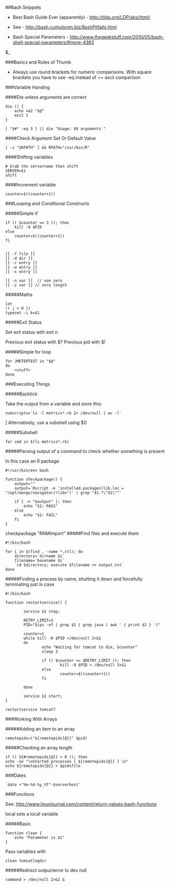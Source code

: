 ##Bash Snippets

* Best Bash Guide Ever (apparently) - http://tldp.org/LDP/abs/html/

* See - http://bash.cumulonim.biz/BashPitfalls.html

* Bash Special Parameters - http://www.thegeekstuff.com/2010/05/bash-shell-special-parameters/#more-4383

$_

###Basics and Rules of Thumb


* Always use round brackets for numeric comparisons.  With square brackets you have to use -eq instead of == ascii comparison


###Variable Handing

####Die unless arguments are correct


    die () {
        echo >&2 "$@"
        exit 1
    }
    
    [ "$#" -eq 3 ] || die "Usage: $0 arguments "

####Check Argument Set Or Default Value

    [ -z "$RPATH" ] && RPATH="/usr/bin/R"


####Shifting variables

    # Grab the servername then shift
    SERVER=$1
    shift

####Increment variable

    counter=$((counter+1))
    
###Looping and Conditional Constructs


#####Simple if

    if (( $counter == 3 )); then    		
		kill -9 $PID
	else
		counter=$((counter+1))
	fi
	

    [[ -f file ]] 
    [[ -d dir ]]
    [[ -r entry ]]
    [[ -w entry ]]
    [[ -x entry ]]
    
    [[ -n var ]]  // non zero
    [[ -z var ]] // zero length
   
#####Maths

	let
	(( j > 0 ))
	typeset -i k=$1

#####Exit Status

Set exit status with exit n

Previous exit status with $?
Previous pid with $!

   
    

#####Simple for loop

    for JMETERTEST in "$@"
    do
        <stuff>
    done

###Executing Things

#####Backtick

Take the output from a variable and store this:

    numscripts=`ls -l metrics*.rb 2> /dev/null | wc -l`
]
Alternatively, use a subshell using $()

#####Subshell

    for cmd in $(ls metrics*.rb)

#####Parsing output of a command to check whether something is present

In this case an R package

	#!/usr/bin/env bash

	function checkpackage() {
		output=""
		output=`Rscript -e 'installed.packages(lib.loc = "/opt/mango/navigator/rlibs")' | grep "$1.*\"$1\""`
		
		if [ -n "$output" ]; then
			echo "$1: PASS"
		else
			echo "$1: FAIL"		
		fi
	}

checkpackage "RNMImport"
#####Find files and execute them

    #!/bin/bash

    for i in $(find . -name *.ctl); do	
    	directory=`dirname $i`
        filename=`basename $i`
    	`cd $directory; execute $filename >> output.txt`
    done
    
#####Finding a process by name, shutting it down and forcefully terminating just in case

	#!/bin/bash

	function restartservice() {
	
	        service $1 stop;
	
	        RETRY_LIMIT=3
	        PID="$(ps -ef | grep $1 | grep java | awk ' { print $2 } ')"
	
	        counter=1
	        while kill -0 $PID >/dev/null 2>&1
	        do
	                echo "Waiting for tomcat to die, $counter"
	                sleep 3
	
	                if (( $counter == $RETRY_LIMIT )); then
	                        kill -9 $PID > /dev/null 2>&1
	                else
	                        counter=$((counter+1))
	                fi
	
	        done
	
	        service $1 start; 
	}

	restartservice tomcat7


###Working With Arrays

#####Adding an item to an array

    remotepids=("${remotepids[@]}" $pid)
    
#####Checking an array length

    if (( ${#remotepids[@]} > 0 )); then    
    echo -ne "\nStarted processes [ ${remotepids[@]} ] \n"
    echo ${remotepids[@]} > $pidsfile

###Dates

    `date +"%m-%d-%y_%T"-$serverhost`
    
###Functions

See: http://www.linuxjournal.com/content/return-values-bash-functions

local sets a local variable


#####Basic

    function clean {
        echo "Parameter is $1"
    } 
    
Pass variables with

    clean tomcatlogdir


#####Redirect output/error to dev null

    command > /dev/null 2>&1 &
